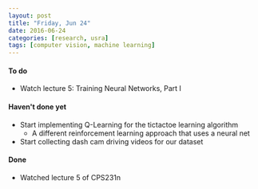 ```yaml
---
layout: post
title: "Friday, Jun 24"
date: 2016-06-24
categories: [research, usra]
tags: [computer vision, machine learning]
---
```

#### To do
- Watch lecture 5: Training Neural Networks, Part I

#### Haven't done yet
- Start implementing Q-Learning for the tictactoe learning algorithm
	- A different reinforcement learning approach that uses a neural net
- Start collecting dash cam driving videos for our dataset

#### Done
- Watched lecture 5 of CPS231n
